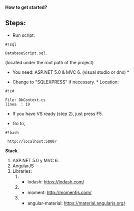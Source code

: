 **How to get started?**


## Steps: ##

* Run script:

```
#!sql

DatabaseScript.sql.
```
(located under the root path of the project)


* You need: ASP.NET 5.0 & MVC 6. (visual studio or dnx) *
 
* Change to "SQLEXPRESS" if necessary. *
  Location:
    
```
#!c#

File: DbContext.cs 
linea  : 19
```

   
* If you have VS ready (step 2), just press F5.


*  Go to,
```
#!bash

 http://localhost:5000/
```



**Stack**.

1. ASP.NET 5.0 y MVC 6.
2. AngularJS
3. Libraries: 
   1. * lodash: https://lodash.com/
   1. * moment: http://momentjs.com/
   1. * angular-material: https://material.angularjs.org/
